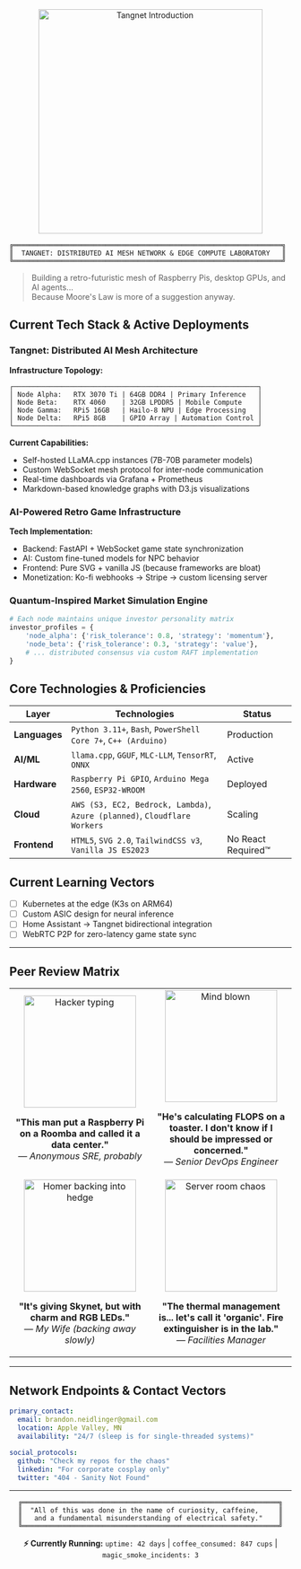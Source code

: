 <div align="center">
  <img src="../assets/tangnetintro.gif" width="400" alt="Tangnet Introduction">
</div>

```ascii
╔═══════════════════════════════════════════════════════════════════╗
║  TANGNET: DISTRIBUTED AI MESH NETWORK & EDGE COMPUTE LABORATORY   ║
╚═══════════════════════════════════════════════════════════════════╝
```

> Building a retro-futuristic mesh of Raspberry Pis, desktop GPUs, and AI agents...  
> Because Moore's Law is more of a suggestion anyway.

## Current Tech Stack & Active Deployments

### Tangnet: Distributed AI Mesh Architecture
**Infrastructure Topology:**
```
┌─────────────────────────────────────────────────────────────┐
│ Node Alpha:   RTX 3070 Ti | 64GB DDR4 | Primary Inference   │
│ Node Beta:    RTX 4060    | 32GB LPDDR5 | Mobile Compute    │
│ Node Gamma:   RPi5 16GB   | Hailo-8 NPU | Edge Processing   │
│ Node Delta:   RPi5 8GB    | GPIO Array | Automation Control │
└─────────────────────────────────────────────────────────────┘
```

**Current Capabilities:**
- Self-hosted LLaMA.cpp instances (7B-70B parameter models)
- Custom WebSocket mesh protocol for inter-node communication
- Real-time dashboards via Grafana + Prometheus
- Markdown-based knowledge graphs with D3.js visualizations

### AI-Powered Retro Game Infrastructure
**Tech Implementation:**
- Backend: FastAPI + WebSocket game state synchronization
- AI: Custom fine-tuned models for NPC behavior
- Frontend: Pure SVG + vanilla JS (because frameworks are bloat)
- Monetization: Ko-fi webhooks → Stripe → custom licensing server

### Quantum-Inspired Market Simulation Engine
```python
# Each node maintains unique investor personality matrix
investor_profiles = {
    'node_alpha': {'risk_tolerance': 0.8, 'strategy': 'momentum'},
    'node_beta': {'risk_tolerance': 0.3, 'strategy': 'value'},
    # ... distributed consensus via custom RAFT implementation
}
```

## Core Technologies & Proficiencies

| Layer | Technologies | Status |
|-------|-------------|---------|
| **Languages** | `Python 3.11+`, `Bash`, `PowerShell Core 7+`, `C++ (Arduino)` | Production |
| **AI/ML** | `llama.cpp`, `GGUF`, `MLC-LLM`, `TensorRT`, `ONNX` | Active |
| **Hardware** | `Raspberry Pi GPIO`, `Arduino Mega 2560`, `ESP32-WROOM` | Deployed |
| **Cloud** | `AWS (S3, EC2, Bedrock, Lambda)`, `Azure (planned)`, `Cloudflare Workers` | Scaling |
| **Frontend** | `HTML5`, `SVG 2.0`, `TailwindCSS v3`, `Vanilla JS ES2023` | No React Required™ |

## Current Learning Vectors
- [ ] Kubernetes at the edge (K3s on ARM64)
- [ ] Custom ASIC design for neural inference
- [ ] Home Assistant → Tangnet bidirectional integration
- [ ] WebRTC P2P for zero-latency game state sync

---

## Peer Review Matrix

<table>
<tr>
<td align="center" width="50%">

<img src="../assets/testimonial1.gif" width="200" alt="Hacker typing">

**"This man put a Raspberry Pi on a Roomba and called it a data center."**  
*— Anonymous SRE, probably*

</td>
<td align="center" width="50%">

<img src="../assets/testimonial2.gif" width="200" alt="Mind blown">

**"He's calculating FLOPS on a toaster. I don't know if I should be impressed or concerned."**  
*— Senior DevOps Engineer*

</td>
</tr>
<tr>
<td align="center" width="50%">

<img src="../assets/testimonial3.gif" width="200" alt="Homer backing into hedge">

**"It's giving Skynet, but with charm and RGB LEDs."**  
*— My Wife (backing away slowly)*

</td>
<td align="center" width="50%">

<img src="../assets/testimonial4.gif" width="200" alt="Server room chaos">

**"The thermal management is... let's call it 'organic'. Fire extinguisher is in the lab."**  
*— Facilities Manager*

</td>
</tr>
</table>

---

## Network Endpoints & Contact Vectors

```yaml
primary_contact:
  email: brandon.neidlinger@gmail.com
  location: Apple Valley, MN
  availability: "24/7 (sleep is for single-threaded systems)"
  
social_protocols:
  github: "Check my repos for the chaos"
  linkedin: "For corporate cosplay only"
  twitter: "404 - Sanity Not Found"
```

---

<div align="center">

```
╔════════════════════════════════════════════════════════════════╗
║  "All of this was done in the name of curiosity, caffeine,     ║
║   and a fundamental misunderstanding of electrical safety."    ║
╚════════════════════════════════════════════════════════════════╝
```

**⚡ Currently Running:** `uptime: 42 days` | `coffee_consumed: 847 cups` | `magic_smoke_incidents: 3`

</div>
